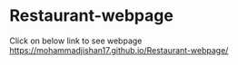 # Restaurant-webpage
Click on below link to see webpage
https://mohammadjishan17.github.io/Restaurant-webpage/
